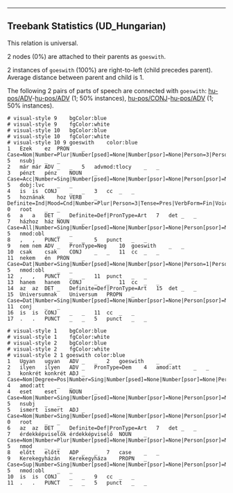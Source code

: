 

--------------------------------------------------------------------------------

## Treebank Statistics (UD_Hungarian)

This relation is universal.

2 nodes (0%) are attached to their parents as `goeswith`.

2 instances of `goeswith` (100%) are right-to-left (child precedes parent).
Average distance between parent and child is 1.

The following 2 pairs of parts of speech are connected with `goeswith`: [hu-pos/ADV]()-[hu-pos/ADV]() (1; 50% instances), [hu-pos/CONJ]()-[hu-pos/ADV]() (1; 50% instances).


~~~ conllu
# visual-style 9	bgColor:blue
# visual-style 9	fgColor:white
# visual-style 10	bgColor:blue
# visual-style 10	fgColor:white
# visual-style 10 9 goeswith	color:blue
1	Ezek	ez	PRON	_	Case=Nom|Number=Plur|Number[psed]=None|Number[psor]=None|Person=3|Person[psor]=None|PronType=Dem	5	nsubj	_	_
2	már	már	ADV	_	_	5	advmod:tlocy	_	_
3	pénzt	pénz	NOUN	_	Case=Acc|Number=Sing|Number[psed]=None|Number[psor]=None|Person[psor]=None	5	dobj:lvc	_	_
4	is	is	CONJ	_	_	3	cc	_	_
5	hoznának	hoz	VERB	_	Definite=Ind|Mood=Cnd|Number=Plur|Person=3|Tense=Pres|VerbForm=Fin|Voice=Act	0	root	_	_
6	a	a	DET	_	Definite=Def|PronType=Art	7	det	_	_
7	házhoz	ház	NOUN	_	Case=All|Number=Sing|Number[psed]=None|Number[psor]=None|Person[psor]=None	5	nmod:obl	_	_
8	,	,	PUNCT	_	_	5	punct	_	_
9	nem	nem	ADV	_	PronType=Neg	10	goeswith	_	_
10	csak	csak	CONJ	_	_	11	cc	_	_
11	nekem	én	PRON	_	Case=Dat|Number=Sing|Number[psed]=None|Number[psor]=None|Person=1|Person[psor]=None|PronType=Prs	5	nmod:obl	_	_
12	,	,	PUNCT	_	_	11	punct	_	_
13	hanem	hanem	CONJ	_	_	11	cc	_	_
14	az	az	DET	_	Definite=Def|PronType=Art	15	det	_	_
15	Universumnak	Universum	PROPN	_	Case=Dat|Number=Sing|Number[psed]=None|Number[psor]=None|Person[psor]=None	11	conj	_	_
16	is	is	CONJ	_	_	11	cc	_	_
17	.	.	PUNCT	_	_	5	punct	_	_

~~~


~~~ conllu
# visual-style 1	bgColor:blue
# visual-style 1	fgColor:white
# visual-style 2	bgColor:blue
# visual-style 2	fgColor:white
# visual-style 2 1 goeswith	color:blue
1	Ugyan	ugyan	ADV	_	_	2	goeswith	_	_
2	ilyen	ilyen	ADV	_	PronType=Dem	4	amod:att	_	_
3	konkrét	konkrét	ADJ	_	Case=Nom|Degree=Pos|Number=Sing|Number[psed]=None|Number[psor]=None|Person[psor]=None	4	amod:att	_	_
4	eset	eset	NOUN	_	Case=Nom|Number=Sing|Number[psed]=None|Number[psor]=None|Person[psor]=None	5	nsubj	_	_
5	ismert	ismert	ADJ	_	Case=Nom|Number=Sing|Number[psed]=None|Number[psor]=None|Person[psor]=None|VerbForm=PartPast	0	root	_	_
6	az	az	DET	_	Definite=Def|PronType=Art	7	det	_	_
7	érdekképviselők	érdekképviselő	NOUN	_	Case=Nom|Number=Plur|Number[psed]=None|Number[psor]=None|Person[psor]=None	5	nmod	_	_
8	előtt	előtt	ADP	_	_	7	case	_	_
9	Kerekegyházán	Kerekegyháza	PROPN	_	Case=Sup|Number=Sing|Number[psed]=None|Number[psor]=None|Person[psor]=None	5	nmod:obl	_	_
10	is	is	CONJ	_	_	9	cc	_	_
11	.	.	PUNCT	_	_	5	punct	_	_

~~~


